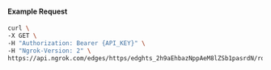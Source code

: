 <!-- Code generated for API Clients. DO NOT EDIT. -->

#### Example Request

```bash
curl \
-X GET \
-H "Authorization: Bearer {API_KEY}" \
-H "Ngrok-Version: 2" \
https://api.ngrok.com/edges/https/edghts_2h9aEhbazNppAeM8lZSb1pasrdN/routes/edghtsrt_2h9aEiahvWx82DXmVAUus4Q0dgK/circuit_breaker
```
